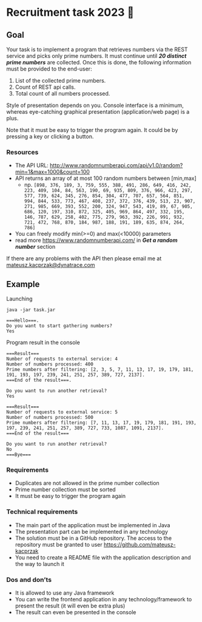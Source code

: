 # Recruitment task 2023 :duck:
## Goal
Your task is to implement a program that retrieves numbers via the REST service and picks only prime numbers. It must continue until ***20 distinct prime numbers*** are collected.
Once this is done, the following information must be provided to the end-user:

1. List of the collected prime numbers.
2. Count of REST api calls.
3. Total count of all numbers processed.


Style of presentation depends on you. Console interface is a minimum, whereas eye-catching graphical presentation (application/web page) is a plus.


Note that it must be easy to trigger the program again. It could be by pressing a key or clicking a button.
### Resources

- The API URL: http://www.randomnumberapi.com/api/v1.0/random?min=1&max=1000&count=100
- API returns an array of at most 100 random numbers between [min,max]
  - np.     ```
    [898, 376, 189, 3, 759, 555, 388, 491, 286, 649, 416, 242, 223, 409, 104, 84, 563, 190, 69, 935, 809, 376, 966, 423, 297, 577, 739, 624, 345, 276, 854, 304, 477, 707, 657, 564, 851, 994, 844, 533, 773, 467, 408, 237, 372, 376, 439, 513, 23, 907, 271, 985, 669, 393, 552, 200, 324, 947, 543, 419, 89, 67, 905, 686, 120, 197, 310, 872, 325, 405, 969, 864, 497, 332, 195, 146, 787, 629, 258, 402, 775, 279, 963, 392, 226, 991, 932, 721, 472, 768, 870, 184, 987, 188, 191, 189, 635, 874, 264, 786]  ```
- You can freely modify min(>=0) and max(<10000) parameters 
- read more https://www.randomnumberapi.com/ in ***Get a random number*** section

If there are any problems with the API then please email me at mateusz.kacprzak@dynatrace.com

## Example
Launching
```
java -jar task.jar
```
```
===Hello===.
Do you want to start gathering numbers?
Yes
```
Program result in the console
```
===Result===
Number of requests to external service: 4
Number of numbers processed: 400
Prime numbers after filtering: [2, 3, 5, 7, 11, 13, 17, 19, 179, 181, 191, 193, 197, 239, 241, 251, 257, 389, 727, 2137].
===End of the result===.

Do you want to run another retrieval?
Yes

===Result===
Number of requests to external service: 5
Number of numbers processed: 500
Prime numbers after filtering: [7, 11, 13, 17, 19, 179, 181, 191, 193, 197, 239, 241, 251, 257, 389, 727, 733, 1087, 1091, 2137].
===End of the result===

Do you want to run another retrieval?
No
===Bye===
```

### Requirements
- Duplicates are not allowed in the prime number collection
- Prime number collection must be sorted
- It must be easy to trigger the program again

### Technical requirements
- The main part of the application must be implemented in Java
- The presentation part can be implemented in any technology
- The solution must be in a GitHub repository. The access to the repository must be granted to user https://github.com/mateusz-kacprzak
- You need to create a README file with the application description and the way to launch it

### Dos and don’ts
- It is allowed to use any Java framework
- You can write the frontend application in any technology/framework to present the result (it will even be extra plus)
- The result can even be presented in the console
